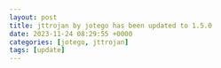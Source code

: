 ```yaml
---
layout: post
title: jttrojan by jotego has been updated to 1.5.0
date: 2023-11-24 08:29:55 +0000
categories: [jotego, jttrojan]
tags: [update]
---
```


